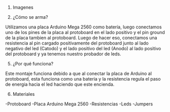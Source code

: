 1. Imagenes


4. ¿Cómo se arma?

Utilizamos una placa Arduino Mega 2560 como batería, luego conectamos uno de los pines de la placa al protoboard en el lado positivo y el pin ground de la placa tambien al protoboard. Luego de hacer eso, conectamos una resistencia al pin cargado positivamente del protoboard junto al lado negativo del led (Catodo) y el lado positivo del led (Anodo) al lado positivo del protoboard y ya tenemos nuestro probador de leds.

5. ¿Por qué funciona?

Este montaje funciona debido a que al conectar la placa de Arduino al protoboard, esta funciona como una bateria y la resistencia regula el paso de energia hacia el led haciendo que este encienda.

6. Materiales 

-Protoboard
-Placa Arduino Mega 2560
-Resistencias
-Leds
-Jumpers
